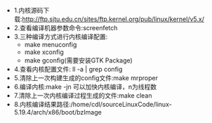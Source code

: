 *   1.内核源码下载:<http://ftp.sjtu.edu.cn/sites/ftp.kernel.org/pub/linux/kernel/v5.x/>
*   2.查看编译机器参数命令\:screenfetch
*   3.三种编译方式进行内核编译配置:
    *   make menuconfig
    *   make xconfig
    *   make gconfig(需要安装GTK Package)
*   4.查看内核配置文件: ll -a | grep config
*   5.清除上一次构建生成的config文件\:make mrproper
*   6.编译内核\:make -jn 可以加快内核编译，n为线程数
*   7.清除上一次内核编译过程生成的文件\:make clean
*   8.内核编译结果路径:/home/cdl/sourceLinuxCode/linux-5.19.4/arch/x86/boot/bzImage

